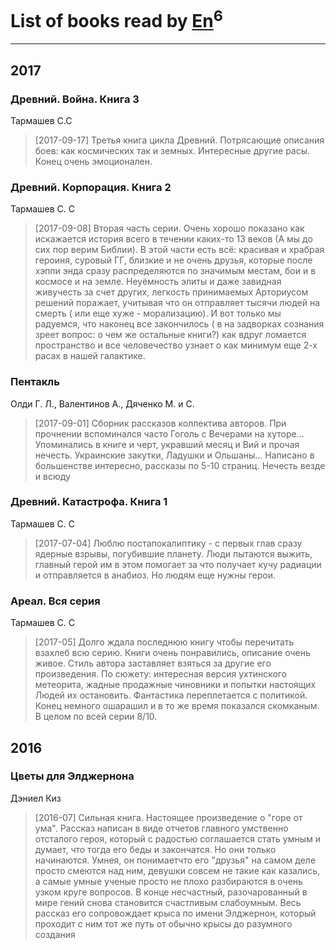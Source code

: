 # List of books read by [En](http://vk.com/id333646551)<sup>6</sup>
---

## 2017

### Древний. Война. Книга 3
Тармашев С.С
> [2017-09-17] Третья книга цикла Древний. Потрясающие описания боев: как космических так и земных. Интересные другие расы. Конец очень эмоционален.


### Древний. Корпорация. Книга 2
Тармашев С. С
> [2017-09-08] Вторая часть серии. Очень хорошо показано как искажается история всего в течении каких-то 13 веков (А мы до сих пор верим Библии). В этой части есть всё: красивая и храбрая героиня, суровый ГГ, близкие и не очень друзья, которые после хэппи энда сразу распределяются по значимым местам, бои и в космосе и на земле. Неуёмность элиты и даже завидная живучесть за счет других, легкость принимаемых Арториусом решений поражает, учитывая что он отправляет тысячи людей на смерть ( или еще хуже - морализацию). И вот только мы радуемся, что наконец все закончилось ( в на задворках сознания зреет вопрос: о чем же остальные книги?) как вдруг ломается пространство и все человечество узнает о как минимум еще 2-х расах в нашей галактике.


### Пентакль
Олди Г. Л., Валентинов А., Дяченко М. и С.
> [2017-09-01] Сборник рассказов коллектива авторов. При прочнении вспоминался часто Гоголь с Вечерами на хуторе... Упоминались в книге и черт, укравший месяц и Вий и прочая нечесть. Украинские закутки, Ладушки и Ольшаны... Написано в большенстве интересно, рассказы по 5-10 страниц. Нечесть везде и всюду


### Древний. Катастрофа. Книга 1
Тармашев С. С
> [2017-07-04] Люблю постапокалиптику - с первых глав сразу ядерные взрывы, погубившие планету. Люди пытаются выжить, главный герой им в этом помогает за что получает кучу радиации и отправляется в анабиоз.  Но людям еще нужны герои.


### Ареал. Вся серия
Тармашев С. С
> [2017-05] Долго ждала последнюю книгу чтобы перечитать взахлеб всю серию. Книги очень понравились, описание очень живое. Стиль автора заставляет взяться за другие его произведения. По сюжету: интересная версия ухтинского метеорита, жадные продажные чиновники и попытки настоящих Людей их остановить. Фантастика переплетается с политикой. Конец немного ошарашил и в то же время показался скомканым. В целом по всей серии 8/10.



## 2016

### Цветы для Элджернона
Дэниел Киз
> [2016-07] Сильная книга. Настоящее произведение о "горе от ума". Рассказ написан в виде отчетов главного умственно отсталого героя, который с радостью соглашается стать умным и думает, что тогда его беды и закончатся. Но они только начинаются. Умнея, он понимаетчто его "друзья" на самом деле просто смеются над ним, девушки совсем не такие как казались, а самые умные ученые просто не плохо разбираются в очень узком круге вопросов. В конце несчастный, разочарованный в мире гений снова становится счастливым слабоумным. Весь рассказ его сопровождает крыса по имени Элджернон, который проходит с ним тот же путь от обычно крысы до разумного создания



